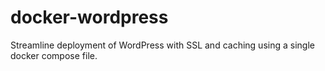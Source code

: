 # docker-wordpress
Streamline deployment of WordPress with SSL and caching using a single docker compose file.
